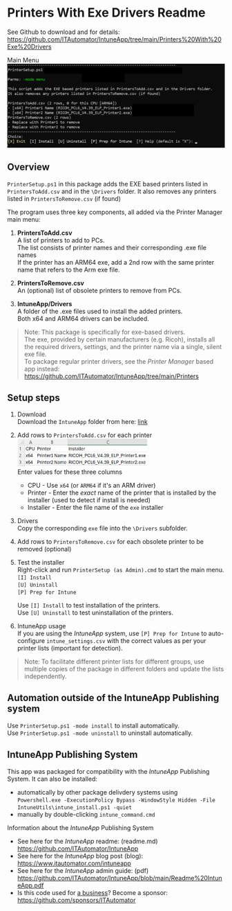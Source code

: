 
# Printers With Exe Drivers Readme

See Github to download and for details: https://github.com/ITAutomator/IntuneApp/tree/main/Printers%20With%20Exe%20Drivers  

Main Menu  
<img src=https://raw.githubusercontent.com/ITAutomator/Assets/main/Printers/PrinterWithExeMenu.png alt="screenshot" width="600"/>

## Overview

`PrinterSetup.ps1` in this package adds the EXE based printers listed in `PrintersToAdd.csv` and in the `\Drivers` folder.
It also removes any printers listed in `PrintersToRemove.csv` (if found)

The program uses three key components, all added via the Printer Manager main menu:

1. **PrintersToAdd.csv**  
   A list of printers to add to PCs.  
   The list consists of printer names and their corresponding .exe file names  
   If the printer has an ARM64 exe, add a 2nd row with the same printer name that refers to the Arm exe file.  

2. **PrintersToRemove.csv**  
   An (optional) list of obsolete printers to remove from PCs.  

3. **IntuneApp/Drivers**  
   A folder of the .exe files used to install the added printers.  
   Both x64 and ARM64 drivers can be included.  
  
> Note: This package is specifically for exe-based drivers.  
The exe, provided by certain manufacturers (e.g. Ricoh), installs all the required drivers, settings, and the printer name via a single, silent exe file.  
To package regular printer drivers, see the *Printer Manager* based app instead:  https://github.com/ITAutomator/IntuneApp/tree/main/Printers

## Setup steps

1. Download  
   Download the `IntuneApp` folder from here: [link](https://github.com/ITAutomator/IntuneApp/tree/main/Printers%20With%20Exe%20Drivers)

2. Add rows to `PrintersToAdd.csv` for each printer  
   <img src=https://raw.githubusercontent.com/ITAutomator/Assets/main/Printers/PrinterWithExeAdd.png alt="screenshot" width="300"/>  
   Enter values for these three columns  

   - CPU - Use `x64` (or `ARM64` if it's an ARM driver)  
   - Printer - Enter the *exact* name of the printer that is installed by the installer (used to detect if install is needed)  
   - Installer - Enter the file name of the `exe` installer  

3. Drivers  
   Copy the corresponding `exe` file into the `\Drivers` subfolder.  

4. Add rows to `PrintersToRemove.csv` for each obsolete printer to be removed (optional)  

5. Test the installer  
   Right-click and run `PrinterSetup (as Admin).cmd` to start the main menu.  
   `[I] Install`  
   `[U] Uninstall`  
   `[P] Prep for Intune`  

   Use `[I] Install` to test installation of the printers.  
   Use `[U] Uninstall` to test uninstallation of the printers.  

6. IntuneApp usage  
   If you are using the *IntuneApp* system, use `[P] Prep for Intune` to auto-configure `intune_settings.csv` with the correct values as per your printer lists (important for detection).  

> Note: To facilitate different printer lists for different groups, use multiple copies of the package in different folders and update the lists independently.

## Automation outside of the IntuneApp Publishing system

Use `PrinterSetup.ps1 -mode install` to install automatically.  
Use `PrinterSetup.ps1 -mode uninstall` to uninstall automatically.  

## IntuneApp Publishing System

This app was packaged for compatibility with the *IntuneApp* Publishing System. It can also be installed\:

- automatically by other package delivdery systems using  
  `Powershell.exe -ExecutionPolicy Bypass -WindowStyle Hidden -File IntuneUtils\intune_install.ps1 -quiet`  
- manually by double-clicking `intune_command.cmd`  

Information about the *IntuneApp* Publishing System  

- See here for the *IntuneApp* readme: (readme.md) <https://github.com/ITAutomator/IntuneApp>  
- See here for the *IntuneApp* blog post (blog): <https://www.itautomator.com/intuneapp>  
- See here for the *IntuneApp* admin guide: (pdf) <https://github.com/ITAutomator/IntuneApp/blob/main/Readme%20IntuneApp.pdf>  
- Is this code used for [a business](https://github.com/ITAutomator/IntuneApp/blob/main/LICENSE)? Become a sponsor: https://github.com/sponsors/ITAutomator  
